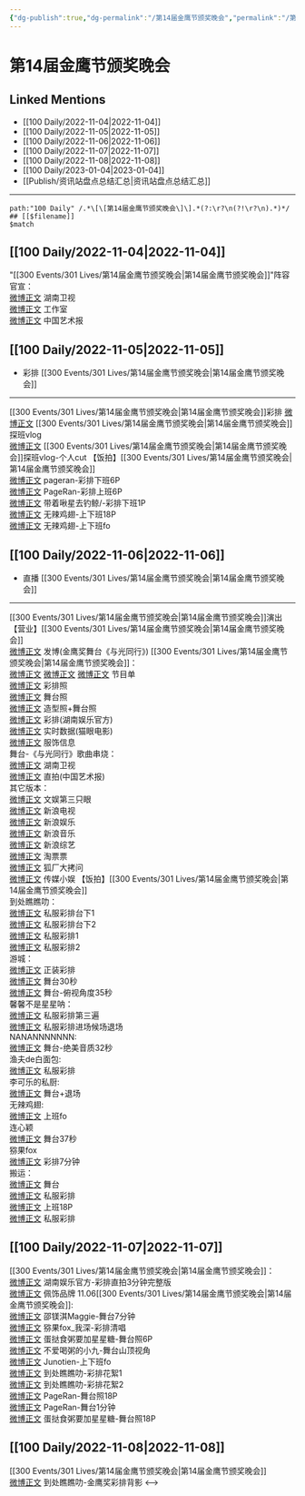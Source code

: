```yaml
---
{"dg-publish":true,"dg-permalink":"/第14届金鹰节颁奖晚会","permalink":"/第14届金鹰节颁奖晚会/","title":"第14届金鹰节颁奖晚会","tags":[null],"created":"2022-11-08T23:39:29.000+08:00","updated":"2023-04-10T16:28:37.000+08:00"}
---
```


# 第14届金鹰节颁奖晚会

## Linked Mentions
- [[100 Daily/2022-11-04\|2022-11-04]]
- [[100 Daily/2022-11-05\|2022-11-05]]
- [[100 Daily/2022-11-06\|2022-11-06]]
- [[100 Daily/2022-11-07\|2022-11-07]]
- [[100 Daily/2022-11-08\|2022-11-08]]
- [[100 Daily/2023-01-04\|2023-01-04]]
- [[Publish/资讯站盘点总结汇总\|资讯站盘点总结汇总]]


---

```expander
path:"100 Daily" /.*\[\[第14届金鹰节颁奖晚会\]\].*(?:\r?\n(?!\r?\n).*)*/
## [[$filename]]
$match
```
## [[100 Daily/2022-11-04\|2022-11-04]]
"[[300 Events/301 Lives/第14届金鹰节颁奖晚会\|第14届金鹰节颁奖晚会]]"阵容官宣：  
[微博正文](https://weibo.com/1638629382/Mdr4h2aJr) 湖南卫视  
[微博正文](http://weibo.com/7478855230/Mdr7Xapnp) 工作室  
[微博正文](http://weibo.com/1943724947/Mdr7dBE2O) 中国艺术报
## [[100 Daily/2022-11-05\|2022-11-05]]
  - 彩排 [[300 Events/301 Lives/第14届金鹰节颁奖晚会\|第14届金鹰节颁奖晚会]]
---
[[300 Events/301 Lives/第14届金鹰节颁奖晚会\|第14届金鹰节颁奖晚会]]彩排
[微博正文](http://weibo.com/2521982992/MdE0bB9zo) [[300 Events/301 Lives/第14届金鹰节颁奖晚会\|第14届金鹰节颁奖晚会]]探班vlog  
[微博正文](http://weibo.com/6466290670/MdEGVyrJE) [[300 Events/301 Lives/第14届金鹰节颁奖晚会\|第14届金鹰节颁奖晚会]]探班vlog-个人cut
【饭拍】[[300 Events/301 Lives/第14届金鹰节颁奖晚会\|第14届金鹰节颁奖晚会]]  
[微博正文](http://weibo.com/7633014126/MdFdz7vIZ) pageran-彩排下班6P  
[微博正文](https://m.weibo.cn/7633014126/4832585823557123) PageRan-彩排上班6P  
[微博正文](http://weibo.com/3246571812/MdFaKxCjf) 带着啾星去钓鲸/-彩排下班1P  
[微博正文](http://weibo.com/7495641082/MdFrd78Ra) 无辣鸡翅-上下班18P  
[微博正文](http://weibo.com/7495641082/MdFkY3IW3) 无辣鸡翅-上下班fo

## [[100 Daily/2022-11-06\|2022-11-06]]
  - 直播 [[300 Events/301 Lives/第14届金鹰节颁奖晚会\|第14届金鹰节颁奖晚会]]
---
[[300 Events/301 Lives/第14届金鹰节颁奖晚会\|第14届金鹰节颁奖晚会]]演出
【营业】[[300 Events/301 Lives/第14届金鹰节颁奖晚会\|第14届金鹰节颁奖晚会]]  
[微博正文](http://weibo.com/1736988591/MdOTnmeeT) 发博(金鹰奖舞台《与光同行》)
[[300 Events/301 Lives/第14届金鹰节颁奖晚会\|第14届金鹰节颁奖晚会]]：  
[微博正文](http://weibo.com/1638629382/MdMSZ1Qkz) [微博正文](http://weibo.com/3171364240/MdNwHlNKz) [微博正文](http://weibo.com/3171364240/MdNlAjU6v) 节目单  
[微博正文](http://weibo.com/7478855230/MdNmct8VA) 彩排照  
[微博正文](http://weibo.com/3171364240/MdO2k2Tdy) 舞台照  
[微博正文](https://m.weibo.cn/7478855230/4832948140905207) 造型照+舞台照  
[微博正文](http://weibo.com/1721744173/MdOi4gFSj) 彩排(湖南娱乐官方)  
[微博正文](http://weibo.com/2611607127/MdNZv6XFs) 实时数据(猫眼电影)  
[微博正文](https://m.weibo.cn/7710473200/4832955312375688) 服饰信息  
舞台-《与光同行》歌曲串烧：  
[微博正文](https://weibo.com/1638629382/MdOC3AnX7) 湖南卫视  
[微博正文](http://weibo.com/1943724947/MdNZYkYVk) 直拍(中国艺术报)  
其它版本：  
[微博正文](https://weibo.com/1371117067/MdO22eAax) 文娱第三只眼  
[微博正文](http://weibo.com/1642592432/MdO3x6a46) 新浪电视  
[微博正文](http://weibo.com/1642591402/MdO3R7kSf) 新浪娱乐  
[微博正文](http://weibo.com/1266269835/MdO6BFqkX) 新浪音乐  
[微博正文](http://weibo.com/1878335471/MdOdplBeR) 新浪综艺  
[微博正文](http://weibo.com/2095820504/MdO4wdSZ2) 淘票票  
[微博正文](http://weibo.com/6525010965/MdO6ehDTk) 狐厂大拷问  
[微博正文](http://weibo.com/2116890350/MdO6Xt4C6) 传媒小娱
【饭拍】[[300 Events/301 Lives/第14届金鹰节颁奖晚会\|第14届金鹰节颁奖晚会]]  
到处瞧瞧叻：  
[微博正文](http://weibo.com/5488485092/MdND57ixn) 私服彩排台下1  
[微博正文](http://weibo.com/5488485092/MdNp9C4Fe) 私服彩排台下2  
[微博正文](https://weibo.com/5488485092/MdO9n1xzl) 私服彩排1  
[微博正文](https://weibo.com/5488485092/MdOGEqAZ3) 私服彩排2  
游城：  
[微博正文](http://weibo.com/1801743981/MdO1VpCTQ) 正装彩排  
[微博正文](https://weibo.com/1801743981/MdO3V1bdm) 舞台30秒  
[微博正文](https://weibo.com/1801743981/MdOcRijXJ) 舞台-俯视角度35秒  
馨馨不是星星呐：  
[微博正文](https://weibo.com/5100381535/MdO3Yunjq) 私服彩排第三遍  
[微博正文](https://weibo.com/5100381535/MdO7VdSC7) 私服彩排进场候场退场  
NANANNNNNNN:  
[微博正文](http://weibo.com/5970158873/MdOn88Q8E) 舞台-绝美音质32秒  
渔夫de白面包:  
[微博正文](https://weibo.com/1291340441/MdOEQtjGk) 私服彩排  
李可乐的私厨:  
[微博正文](https://m.weibo.cn/6120515674/4832936337086742) 舞台+退场  
无辣鸡翅:  
[微博正文](https://m.weibo.cn/7495641082/4832947544785119) 上班fo  
连心颖  
[微博正文](https://m.weibo.cn/3786880304/4832947562088864) 舞台37秒  
猕果fox  
[微博正文](https://m.weibo.cn/5604179672/4832941345348577) 彩排7分钟  
搬运：  
[微博正文](http://weibo.com/6433509682/MdODxqZXt) 舞台  
[微博正文](http://weibo.com/5122158435/MdOJY6uNb) 私服彩排  
[微博正文](http://weibo.com/6433509682/MdOLHniwH) 上班18P  
[微博正文](https://weibo.com/5122158435/MdOYEdn2h) 私服彩排

## [[100 Daily/2022-11-07\|2022-11-07]]
[[300 Events/301 Lives/第14届金鹰节颁奖晚会\|第14届金鹰节颁奖晚会]]：  
[微博正文](http://weibo.com/1721744173/MdQIHzPU6) 湖南娱乐官方-彩排直拍3分钟完整版  
[微博正文](http://weibo.com/2043491874/MdVouaUBS) 佩饰品牌
11.06[[300 Events/301 Lives/第14届金鹰节颁奖晚会\|第14届金鹰节颁奖晚会]]:  
[微博正文](http://weibo.com/7775580328/MdOlajLAY) 邵镁淇Maggie-舞台7分钟  
[微博正文](http://weibo.com/5604179672/MdSe3qiwm) 猕果fox_我深-彩排清唱  
[微博正文](http://weibo.com/6048634807/MdSSNyQpv) 蛋挞食粥要加星星糖-舞台照6P  
[微博正文](http://weibo.com/6610705173/MdSE8AAb0) 不爱喝粥的小九-舞台山顶视角  
[微博正文](http://weibo.com/2283247914/MdOR4lb0X) Junotien-上下班fo  
[微博正文](https://weibo.com/5488485092/MdUC82Nzp) 到处瞧瞧叻-彩排花絮1  
[微博正文](http://weibo.com/5488485092/MdY2OmEnh) 到处瞧瞧叻-彩排花絮2  
[微博正文](http://weibo.com/7633014126/MdShspb6N) PageRan-舞台照18P  
[微博正文](http://weibo.com/7633014126/MdT4vAf51) PageRan-舞台1分钟  
[微博正文](https://m.weibo.cn/6048634807/4833285345389897) 蛋挞食粥要加星星糖-舞台照18P

## [[100 Daily/2022-11-08\|2022-11-08]]
[[300 Events/301 Lives/第14届金鹰节颁奖晚会\|第14届金鹰节颁奖晚会]]  
[微博正文](http://weibo.com/5488485092/Me35ewGHc) 到处瞧瞧叻-金鹰奖彩排背影
<-->